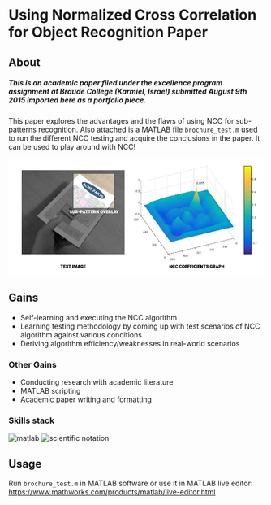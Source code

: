 # Using Normalized Cross Correlation for Object Recognition Paper

## About
##### _This is an academic paper filed under the excellence program assignment at Braude College (Karmiel, Israel) submitted August 9th 2015 imported here as a portfolio piece._

This paper explores the advantages and the flaws of using NCC for sub-patterns recognition. Also attached is a MATLAB file `brochure_test.m` used to run the different NCC testing and acquire the conclusions in the paper. It can be used to play around with NCC!

![Paper demo illustration](https://raw.githubusercontent.com/bbhitec/ncc_recognition_paper/main/ncc_demo.jpg)


## Gains
- Self-learning and executing the NCC algorithm
- Learning testing methodology by coming up with test scenarios of NCC algorithm against various conditions
- Deriving algorithm efficiency/weaknesses in real-world scenarios
### Other Gains
- Conducting research with academic literature
- MATLAB scripting
- Academic paper writing and formatting


### Skills stack
![matlab](https://img.shields.io/badge/matlab-scripting-blue)
![scientific notation](https://img.shields.io/badge/scientific-notation-lightgrey)

## Usage
Run `brochure_test.m` in MATLAB software or
use it in MATLAB live editor:
https://www.mathworks.com/products/matlab/live-editor.html
